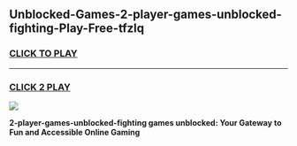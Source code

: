 
## Unblocked-Games-2-player-games-unblocked-fighting-Play-Free-tfzlq
<h3>
<a href="https://premium76.site?title=2-player-games-unblocked-fighting&ref=20A">CLICK TO PLAY</a></h3>
<hr>

<h3>
<a href="https://premium76.site?title=2-player-games-unblocked-fighting&ref=20A">CLICK 2 PLAY</a>
  
</h3>

<a href="https://premium76.site?title=2-player-games-unblocked-fighting&ref=20A"><img src="https://clearcache.store/games.png"></a>


**2-player-games-unblocked-fighting games unblocked: Your Gateway to Fun and Accessible Online Gaming**
